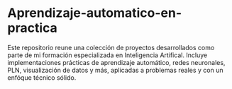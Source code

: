 # Aprendizaje-automatico-en-practica
Este repositorio reune una colección de proyectos desarrollados como parte de mi formación especializada en Inteligencia Artifical. Incluye implementaciones prácticas de aprendizaje automático, redes neuronales, PLN, visualización de datos y más, aplicadas a problemas reales y con un enfóque técnico sólido.
